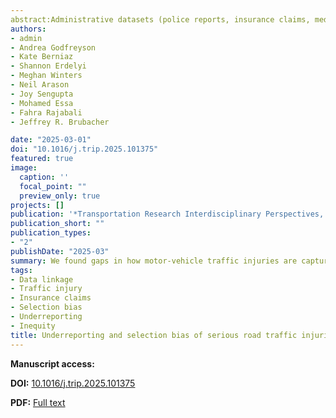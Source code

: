 ```yaml
---
abstract:Administrative datasets (police reports, insurance claims, medical records), form the basis for road safety research, but suffer from under-reporting and selection bias. Data linkage can provide a fuller picture of road traffic injuries and provide insight into dataset-specific biases. We examined the overlap of serious road traffic injuries involving motor vehicles reported in hospitalization records, police reports, and insurance claims in British Columbia, Canada (2015 – 2019) and assess selection bias within each injury dataset. We probabilistically linked police reports, insurance claims, and hospital admissions to a provincial population directory, identifying distinct persons and injuries across datasets. Injuries were linked to sociodemographic and geographic details from other government data including age, sex, low-income status, neighbourhood income and health authority. We analyzed serious injuries to drivers, cyclists and pedestrians. We assessed the proportion of injuries captured by a database (ascertainment rate) and assessed selection bias based on which sociodemographic groups were more likely to only be captured in hospital admissions. From 2015 to 2019, we estimated 57,097 motor vehicle-involved injuries (48,198 motor vehicle drivers, 2,641 cyclists, 6,258 pedestrians). Insurance claims had the highest ascertainment rate for drivers (95.7%), but lower for cyclists (83.3%) and pedestrians (76.5%). Police records and hospital admissions better captured cyclist and pedestrian injuries compared to driver injuries. Unlinked hospital admission injuries were more likely from low-income and remote populations. The underreporting highlights the need for improved injury data collection especially for pedestrian and cyclists, to better capture the full injury burden, particularly among marginalized sociodemographic groups.
authors:
- admin
- Andrea Godfreyson
- Kate Berniaz
- Shannon Erdelyi
- Meghan Winters
- Neil Arason
- Joy Sengupta
- Mohamed Essa
- Fahra Rajabali
- Jeffrey R. Brubacher

date: "2025-03-01"
doi: "10.1016/j.trip.2025.101375"
featured: true
image:
  caption: ''
  focal_point: ""
  preview_only: true
projects: []
publication: '*Transportation Research Interdisciplinary Perspectives, 30* (March)'
publication_short: ""
publication_types:
- "2"
publishDate: "2025-03"
summary: We found gaps in how motor-vehicle traffic injuries are captured across British Columbia's administrative datasets, with insurance claims recording the highest percentage of injuries (95.7% for drivers, 83.3% for cyclists, 76.5% for pedestrians), yet substantial proportions of hospitalized individuals missing from both insurance and police records, particularly among vulnerable road users and low-income populations—potentially perpetuating inequities when these incomplete datasets inform safety investment priorities.
tags:
- Data linkage
- Traffic injury
- Insurance claims
- Selection bias
- Underreporting
- Inequity
title: Underreporting and selection bias of serious road traffic injuries in auto insurance claims and police reports in British Columbia, Canada
---
```


**Manuscript access:**

**DOI:** [10.1016/j.trip.2025.101375](https://doi.org/10.1016/j.trip.2025.101375)

**PDF:** [Full text](./manuscript.pdf) 
